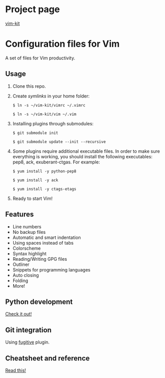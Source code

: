 Project page
============

[vim-kit](http://bsnux.github.com/vim-kit/)

Configuration files for Vim
==============================

A set of files for Vim productivity.

Usage
-----

1. Clone this repo.

2. Create *symlinks* in your home folder:

    `$ ln -s ~/vim-kit/vimrc ~/.vimrc`

    `$ ln -s ~/vim-kit/vim ~/.vim`

3. Installing plugins through submodules:

    `$ git submodule init`

    `$ git submodule update --init --recursive`

4. Some plugins require additional executable files. In order to make sure
   everything is working, you should install the following executables: pep8,
   ack, exuberant-ctgas. For example:

    `$ yum install -y python-pep8`

    `$ yum install -y ack`

    `$ yum install -y ctags-etags`


5. Ready to start Vim!


Features
--------

* Line numbers
* No backup files
* Automatic and smart indentation
* Using spaces instead of tabs
* Colorscheme
* Syntax highlight
* Reading/Writing GPG files
* Outliner
* Snippets for programming languages
* Auto closing
* Folding
* More!


Python development
-------------------

[Check it out!](https://github.com/bsnux/vim-kit/blob/master/doc/python_dev.md)


Git integration
---------------

Using [fugitive](https://github.com/bsnux/vim-kit/blob/master/doc/fugitive.md) plugin.

Cheatsheet and reference
-------------------------

[Read this!](https://github.com/bsnux/vim-kit/blob/master/doc/cheatsheet.md)
